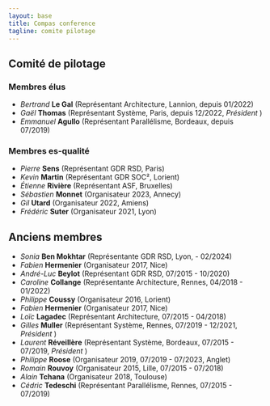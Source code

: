 ```yaml
---
layout: base
title: Compas conference
tagline: comite pilotage
---
```


## Comité de pilotage

### Membres élus 

* *Bertrand* **Le Gal** (Représentant Architecture, Lannion, depuis 01/2022)
* *Gaël* **Thomas** (Représentant Système, Paris, depuis 12/2022, *Président* )
* *Emmanuel* **Agullo** (Représentant Parallélisme, Bordeaux, depuis 07/2019)

### Membres es-qualité

* *Pierre* **Sens** (Représentant GDR RSD, Paris)
* *Kevin* **Martin** (Représentant GDR SOC², Lorient)
* *Étienne* **Rivière** (Représentant ASF, Bruxelles)
* *Sébastien* **Monnet** (Organisateur 2023, Annecy)
* *Gil* **Utard** (Organisateur 2022, Amiens)
* *Frédéric* **Suter** (Organisateur 2021, Lyon)

## Anciens membres

* *Sonia* **Ben Mokhtar** (Représentante GDR RSD, Lyon, - 02/2024)
* *Fabien* **Hermenier** (Organisateur 2017, Nice)
* *André-Luc* **Beylot** (Représentant GDR RSD, 07/2015 - 10/2020)
* *Caroline* **Collange** (Représentante Architecture, Rennes, 04/2018 - 01/2022)
* *Philippe* **Coussy** (Organisateur 2016, Lorient)
* *Fabien* **Hermenier** (Organisateur 2017, Nice)
* *Loïc* **Lagadec** (Représentant Architecture, 07/2015 - 04/2018)
* *Gilles* **Muller** (Représentant Système, Rennes, 07/2019 - 12/2021, *Président* )
* *Laurent* **Réveillère** (Représentant Système, Bordeaux, 07/2015 - 07/2019, *Président* )
* *Philippe* **Roose** (Organisateur 2019, 07/2019 - 07/2023, Anglet)
* *Romain* **Rouvoy** (Organisateur 2015, Lille, 07/2015 - 07/2018)
* *Alain* **Tchana** (Organisateur 2018, Toulouse)
* *Cédric* **Tedeschi** (Représentant Parallélisme, Rennes, 07/2015 - 07/2019)
